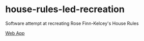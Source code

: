 # house-rules-led-recreation
Software attempt at recreating Rose Finn-Kelcey's House Rules

[Web App](https://html-preview.github.io/?url=%20https://github.com/hmcneill46/house-rules-led-recreation/blob/main/templates/index.html)
